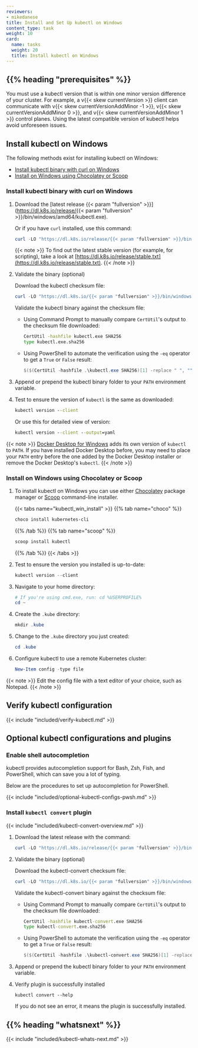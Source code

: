 ```yaml
---
reviewers:
- mikedanese
title: Install and Set Up kubectl on Windows
content_type: task
weight: 10
card:
  name: tasks
  weight: 20
  title: Install kubectl on Windows
---
```


## {{% heading "prerequisites" %}}

You must use a kubectl version that is within one minor version difference of your cluster. For example, a v{{< skew currentVersion >}} client can communicate with v{{< skew currentVersionAddMinor -1 >}}, v{{< skew currentVersionAddMinor 0 >}}, and v{{< skew currentVersionAddMinor 1 >}} control planes.
Using the latest compatible version of kubectl helps avoid unforeseen issues.

## Install kubectl on Windows

The following methods exist for installing kubectl on Windows:

- [Install kubectl binary with curl on Windows](#install-kubectl-binary-with-curl-on-windows)
- [Install on Windows using Chocolatey or Scoop](#install-on-windows-using-chocolatey-or-scoop)

### Install kubectl binary with curl on Windows

1. Download the [latest release {{< param "fullversion" >}}](https://dl.k8s.io/release/{{< param "fullversion" >}}/bin/windows/amd64/kubectl.exe).

   Or if you have `curl` installed, use this command:

   ```powershell
   curl -LO "https://dl.k8s.io/release/{{< param "fullversion" >}}/bin/windows/amd64/kubectl.exe"
   ```

   {{< note >}}
   To find out the latest stable version (for example, for scripting), take a look at [https://dl.k8s.io/release/stable.txt](https://dl.k8s.io/release/stable.txt).
   {{< /note >}}

1. Validate the binary (optional)

   Download the kubectl checksum file:

   ```powershell
   curl -LO "https://dl.k8s.io/{{< param "fullversion" >}}/bin/windows/amd64/kubectl.exe.sha256"
   ```

   Validate the kubectl binary against the checksum file:

   - Using Command Prompt to manually compare `CertUtil`'s output to the checksum file downloaded:

     ```cmd
     CertUtil -hashfile kubectl.exe SHA256
     type kubectl.exe.sha256
     ```

   - Using PowerShell to automate the verification using the `-eq` operator to get a `True` or `False` result:

     ```powershell
     $($(CertUtil -hashfile .\kubectl.exe SHA256)[1] -replace " ", "") -eq $(type .\kubectl.exe.sha256)
     ```

1. Append or prepend the kubectl binary folder to your `PATH` environment variable.

1. Test to ensure the version of `kubectl` is the same as downloaded:

   ```cmd
   kubectl version --client
   ```
   Or use this for detailed view of version:

   ```cmd
   kubectl version --client --output=yaml
   ```

{{< note >}}
[Docker Desktop for Windows](https://docs.docker.com/docker-for-windows/#kubernetes) adds its own version of `kubectl` to `PATH`.
If you have installed Docker Desktop before, you may need to place your `PATH` entry before the one added by the Docker Desktop installer or remove the Docker Desktop's `kubectl`.
{{< /note >}}

### Install on Windows using Chocolatey or Scoop

1. To install kubectl on Windows you can use either [Chocolatey](https://chocolatey.org) package manager or [Scoop](https://scoop.sh) command-line installer.

   {{< tabs name="kubectl_win_install" >}}
   {{% tab name="choco" %}}
   ```powershell
   choco install kubernetes-cli
   ```
   {{% /tab %}}
   {{% tab name="scoop" %}}
   ```powershell
   scoop install kubectl
   ```
   {{% /tab %}}
   {{< /tabs >}}


1. Test to ensure the version you installed is up-to-date:

   ```powershell
   kubectl version --client
   ```

1. Navigate to your home directory:

   ```powershell
   # If you're using cmd.exe, run: cd %USERPROFILE%
   cd ~
   ```

1. Create the `.kube` directory:

   ```powershell
   mkdir .kube
   ```

1. Change to the `.kube` directory you just created:

   ```powershell
   cd .kube
   ```

1. Configure kubectl to use a remote Kubernetes cluster:

   ```powershell
   New-Item config -type file
   ```

{{< note >}}
Edit the config file with a text editor of your choice, such as Notepad.
{{< /note >}}

## Verify kubectl configuration

{{< include "included/verify-kubectl.md" >}}

## Optional kubectl configurations and plugins

### Enable shell autocompletion

kubectl provides autocompletion support for Bash, Zsh, Fish, and PowerShell, which can save you a lot of typing.

Below are the procedures to set up autocompletion for PowerShell.

{{< include "included/optional-kubectl-configs-pwsh.md" >}}

### Install `kubectl convert` plugin

{{< include "included/kubectl-convert-overview.md" >}}

1. Download the latest release with the command:

   ```powershell
   curl -LO "https://dl.k8s.io/release/{{< param "fullversion" >}}/bin/windows/amd64/kubectl-convert.exe"
   ```

1. Validate the binary (optional)

   Download the kubectl-convert checksum file:

   ```powershell
   curl -LO "https://dl.k8s.io/{{< param "fullversion" >}}/bin/windows/amd64/kubectl-convert.exe.sha256"
   ```

   Validate the kubectl-convert binary against the checksum file:

   - Using Command Prompt to manually compare `CertUtil`'s output to the checksum file downloaded:

     ```cmd
     CertUtil -hashfile kubectl-convert.exe SHA256
     type kubectl-convert.exe.sha256
     ```

   - Using PowerShell to automate the verification using the `-eq` operator to get a `True` or `False` result:

     ```powershell
     $($(CertUtil -hashfile .\kubectl-convert.exe SHA256)[1] -replace " ", "") -eq $(type .\kubectl-convert.exe.sha256)
     ```

1. Append or prepend the kubectl binary folder to your `PATH` environment variable.

1. Verify plugin is successfully installed

   ```shell
   kubectl convert --help
   ```

   If you do not see an error, it means the plugin is successfully installed.

## {{% heading "whatsnext" %}}

{{< include "included/kubectl-whats-next.md" >}}
